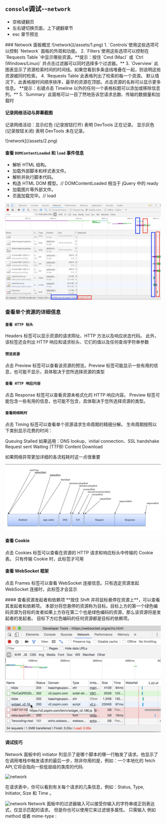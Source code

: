 ## **`console`调试--`network`**

- 空格键翻页
- 左右键切换页面，上下键翻章节
- esc 章节预览

<hor />
### Network 面板概览

<ver />
![network](/assets/1.png)

<ver />
1. `Controls`使用这些选项可以控制 `Network` 面板的外观和功能。
2. `Filters`使用这些选项可以控制在 `Requests Table `中显示哪些资源。**提示：按住 `Cmd (Mac)` 或 `Ctrl (Windows/Linux)` 并点击过滤器可以同时选择多个过滤器。**
3. `Overview` 此图表显示了资源检索时间的时间线。如果您看到多条竖线堆叠在一起，则说明这些资源被同时检索。

<ver />
4. `Requests Table`此表格列出了检索的每一个资源。 默认情况下，此表格按时间顺序排序，最早的资源在顶部。点击资源的名称可以显示更多信息。 **提示：右键点击 Timeline 以外的任何一个表格标题可以添加或移除信息列。**
5. `Summary` 此窗格可以一目了然地告诉您请求总数、传输的数据量和加载时

<hor />

#### 记录网络活动与屏幕截图

<ver />

记录网络活动：显示红色 (记录按钮打开) 表明 DevTools 正在记录。 显示灰色 (记录按钮关闭) 表明 DevTools 未在记录。

<ver />
![network](/assets/2.png)

<hor />

#### 查看 `DOMContentLoaded` 和 `load` 事件信息

<ver />

- 解析 HTML 结构。
- 加载外部脚本和样式表文件。
- 解析并执行脚本代码。
- 构造 HTML DOM 模型。// DOMContentLoaded 相当于 jQuery 中的 ready
- 加载图片等外部文件。
- 页面加载完毕。// load

<ver />

![network](/assets/3.png)

<hor />

### 查看单个资源的详细信息

<ver />

#### `查看 HTTP 标头`

Headers 标签可以显示资源的请求网址、HTTP 方法以及响应状态代码。 此外，该标签还会列出 HTTP 响应和请求标头、它们的值以及任何查询字符串参数

<ver />

#### `预览资源`

点击 Preview 标签可以查看该资源的预览。Preview 标签可能显示一些有用的信息，也可能不显示，具体取决于您所选择资源的类型

<ver />

#### `查看 HTTP 响应内容`

点击 Response 标签可以查看资源未格式化的 HTTP 响应内容。 Preview 标签可能包含一些有用的信息，也可能不包含，具体取决于您所选择资源的类型。

<ver />

#### `查看网络耗时`

点击 Timing 标签可以查看单个资源请求生命周期的精细分解。
生命周期按照以下类别显示花费的时间：

Queuing
Stalled
如果适用：DNS lookup、initial connection、SSL handshake
Request sent
Waiting (TTFB)
Content Download

<ver />

如果网络异常更加详细的各流程耗时这一点很重要

![network](/assets/4.png)

<hor />

#### 查看 Cookie

点击 Cookies 标签可以查看在资源的 HTTP 请求和响应标头中传输的 Cookie 表。 只有传输 Cookie 时，此标签才可用

<hor />

#### 查看 WebSocket 框架

点击 Frames 标签可以查看 WebSocket 连接信息。只有选定资源发起 WebSocket 连接时，此标签才会显示

<hor />
#### 查看资源发起者和依赖项
**按住 Shift 并将鼠标悬停在资源上**，可以查看其发起者和依赖项。 本部分将您悬停的资源称为目标。目标上方的第一个绿色编码资源为目标的发者如果上方存在第二个也是绿色编码的资源，那么该资源将是发起者的发起者。 目标下方红色编码的任何资源都是目标的依赖项。
<ver />

![network](/assets/5.png)

<hor />

#### 调试技巧

<ver />

Network 面板中的 initiator 列显示了是哪个脚本的哪一行触发了请求。他显示了在调用堆栈中触发请求的最后一步，除非你用的是，例如：一个本地化的 fetch API,它将会指向一些低层级的类库的代码.
<ver />

![network](https://user-gold-cdn.xitu.io/2018/12/29/167f8282477941b8?imageslim)

<ver />

在请求表中，你可以看到有关每个请求的几条信息，例如：Status, Type, Initiator, Size 和 Time 。
<ver />

![network](https://user-gold-cdn.xitu.io/2018/12/29/167f828279b0b397?imageslim)
<ver />
Network 面板中的过滤器输入可以接受你输入的字符串或正则表达式，仅显示匹配的请求。 但是你也可以使用它来过滤很多属性。
只需输入 例如 method 或者 mime-type :

